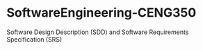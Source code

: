 # SoftwareEngineering-CENG350
Software Design Description (SDD) and Software Requirements Specification  (SRS) 
